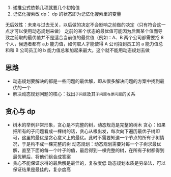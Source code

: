 1. 递推公式依赖几项就要几个初始值
2. 记忆化搜索改 dp：
   dp 的状态即为记忆化搜索里的变量

无后效性：未来与过去无关，以后做的决定不会影响之前做的决定（只有符合这一点才可以使用动态规划来做）
之前的某个状态的最优值可能因为后面某个值而导致之前取的最优值并不是适合当前值的最优值（例如：A、B 两个公司都需要招 8 个人，候选者都有 a,b 能力值，如何取人才能使得 A 公司招到员工的 a 能力值总和和 B 公司员工的 b 能力值总和加起来最大。这个就不能用动态规划去做

## 思路

- 动态规划要解决的都是一些问题的最优解，即从很多解决问题的方案中找到最优的一个
- 解决动态规划问题的核心：找出`子问题`及其`子问题与原问题`的关系

## 贪心与 dp

- 树木的举例非常形象，贪心是不完整的树，动态规范是完整的树木
  贪心：如果把所有的子问题看成一棵树的话，贪心从根出发，每次向下遍历最优子树即可，这里的最优是贪心意义上的最优。此时不需要知道一个节点的所有子树情况，于是构不成一棵完整的树
  动态规划：动态规划需要对每一个子树求最优解，直至下面的每一个叶子的值，最后得到一棵完整的树，在所有子树都得到最优解后，将他们组合成答案
- 贪心不能保证求得的最后解是最佳的，复杂度低
  动态规划本质是穷举法，可以保证结果是最佳的，复杂度高
